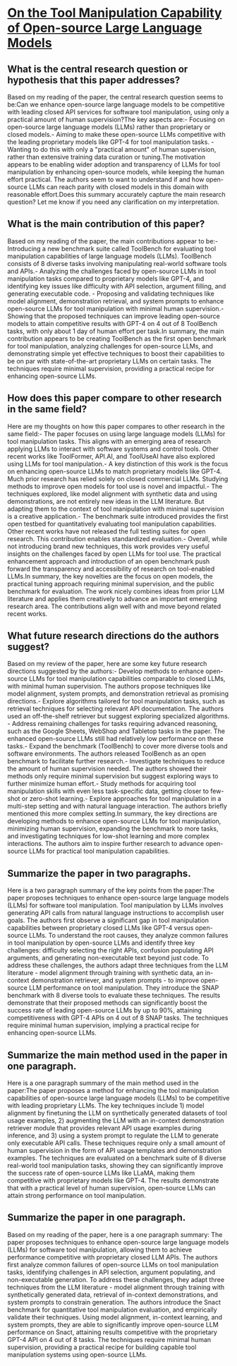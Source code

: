 # [On the Tool Manipulation Capability of Open-source Large Language Models](https://arxiv.org/abs/2305.16504)

## What is the central research question or hypothesis that this paper addresses?

Based on my reading of the paper, the central research question seems to be:Can we enhance open-source large language models to be competitive with leading closed API services for software tool manipulation, using only a practical amount of human supervision?The key aspects are:- Focusing on open-source large language models (LLMs) rather than proprietary or closed models.- Aiming to make these open-source LLMs competitive with the leading proprietary models like GPT-4 for tool manipulation tasks. - Wanting to do this with only a "practical amount" of human supervision, rather than extensive training data curation or tuning.The motivation appears to be enabling wider adoption and transparency of LLMs for tool manipulation by enhancing open-source models, while keeping the human effort practical. The authors seem to want to understand if and how open-source LLMs can reach parity with closed models in this domain with reasonable effort.Does this summary accurately capture the main research question? Let me know if you need any clarification on my interpretation.


## What is the main contribution of this paper?

Based on my reading of the paper, the main contributions appear to be:- Introducing a new benchmark suite called ToolBench for evaluating tool manipulation capabilities of large language models (LLMs). ToolBench consists of 8 diverse tasks involving manipulating real-world software tools and APIs.- Analyzing the challenges faced by open-source LLMs in tool manipulation tasks compared to proprietary models like GPT-4, and identifying key issues like difficulty with API selection, argument filling, and generating executable code. - Proposing and validating techniques like model alignment, demonstration retrieval, and system prompts to enhance open-source LLMs for tool manipulation with minimal human supervision.- Showing that the proposed techniques can improve leading open-source models to attain competitive results with GPT-4 on 4 out of 8 ToolBench tasks, with only about 1 day of human effort per task.In summary, the main contribution appears to be creating ToolBench as the first open benchmark for tool manipulation, analyzing challenges for open-source LLMs, and demonstrating simple yet effective techniques to boost their capabilities to be on par with state-of-the-art proprietary LLMs on certain tasks. The techniques require minimal supervision, providing a practical recipe for enhancing open-source LLMs.


## How does this paper compare to other research in the same field?

Here are my thoughts on how this paper compares to other research in the same field:- The paper focuses on using large language models (LLMs) for tool manipulation tasks. This aligns with an emerging area of research applying LLMs to interact with software systems and control tools. Other recent works like ToolFormer, API.AI, and ToolUseAI have also explored using LLMs for tool manipulation.- A key distinction of this work is the focus on enhancing open-source LLMs to match proprietary models like GPT-4. Much prior research has relied solely on closed commercial LLMs. Studying methods to improve open models for tool use is novel and impactful.- The techniques explored, like model alignment with synthetic data and using demonstrations, are not entirely new ideas in the LLM literature. But adapting them to the context of tool manipulation with minimal supervision is a creative application.- The benchmark suite introduced provides the first open testbed for quantitatively evaluating tool manipulation capabilities. Other recent works have not released the full testing suites for open research. This contribution enables standardized evaluation.- Overall, while not introducing brand new techniques, this work provides very useful insights on the challenges faced by open LLMs for tool use. The practical enhancement approach and introduction of an open benchmark push forward the transparency and accessibility of research on tool-enabled LLMs.In summary, the key novelties are the focus on open models, the practical tuning approach requiring minimal supervision, and the public benchmark for evaluation. The work nicely combines ideas from prior LLM literature and applies them creatively to advance an important emerging research area. The contributions align well with and move beyond related recent works.


## What future research directions do the authors suggest?

Based on my review of the paper, here are some key future research directions suggested by the authors:- Develop methods to enhance open-source LLMs for tool manipulation capabilities comparable to closed LLMs, with minimal human supervision. The authors propose techniques like model alignment, system prompts, and demonstration retrieval as promising directions.- Explore algorithms tailored for tool manipulation tasks, such as retrieval techniques for selecting relevant API documentation. The authors used an off-the-shelf retriever but suggest exploring specialized algorithms. - Address remaining challenges for tasks requiring advanced reasoning, such as the Google Sheets, WebShop and Tabletop tasks in the paper. The enhanced open-source LLMs still had relatively low performance on these tasks.- Expand the benchmark (ToolBench) to cover more diverse tools and software environments. The authors released ToolBench as an open benchmark to facilitate further research.- Investigate techniques to reduce the amount of human supervision needed. The authors showed their methods only require minimal supervision but suggest exploring ways to further minimize human effort.- Study methods for acquiring tool manipulation skills with even less task-specific data, getting closer to few-shot or zero-shot learning.- Explore approaches for tool manipulation in a multi-step setting and with natural language interaction. The authors briefly mentioned this more complex setting.In summary, the key directions are developing methods to enhance open-source LLMs for tool manipulation, minimizing human supervision, expanding the benchmark to more tasks, and investigating techniques for low-shot learning and more complex interactions. The authors aim to inspire further research to advance open-source LLMs for practical tool manipulation capabilities.


## Summarize the paper in two paragraphs.

Here is a two paragraph summary of the key points from the paper:The paper proposes techniques to enhance open-source large language models (LLMs) for software tool manipulation. Tool manipulation by LLMs involves generating API calls from natural language instructions to accomplish user goals. The authors first observe a significant gap in tool manipulation capabilities between proprietary closed LLMs like GPT-4 versus open-source LLMs. To understand the root causes, they analyze common failures in tool manipulation by open-source LLMs and identify three key challenges: difficulty selecting the right APIs, confusion populating API arguments, and generating non-executable text beyond just code. To address these challenges, the authors adapt three techniques from the LLM literature - model alignment through training with synthetic data, an in-context demonstration retriever, and system prompts - to improve open-source LLM performance on tool manipulation. They introduce the SNAP benchmark with 8 diverse tools to evaluate these techniques. The results demonstrate that their proposed methods can significantly boost the success rate of leading open-source LLMs by up to 90%, attaining competitiveness with GPT-4 APIs on 4 out of 8 SNAP tasks. The techniques require minimal human supervision, implying a practical recipe for enhancing open-source LLMs.


## Summarize the main method used in the paper in one paragraph.

Here is a one paragraph summary of the main method used in the paper:The paper proposes a method for enhancing the tool manipulation capabilities of open-source large language models (LLMs) to be competitive with leading proprietary LLMs. The key techniques include 1) model alignment by finetuning the LLM on synthetically generated datasets of tool usage examples, 2) augmenting the LLM with an in-context demonstration retriever module that provides relevant API usage examples during inference, and 3) using a system prompt to regulate the LLM to generate only executable API calls. These techniques require only a small amount of human supervision in the form of API usage templates and demonstration examples. The techniques are evaluated on a benchmark suite of 8 diverse real-world tool manipulation tasks, showing they can significantly improve the success rate of open-source LLMs like LLaMA, making them competitive with proprietary models like GPT-4. The results demonstrate that with a practical level of human supervision, open-source LLMs can attain strong performance on tool manipulation.


## Summarize the paper in one paragraph.

Based on my reading of the paper, here is a one paragraph summary: The paper proposes techniques to enhance open-source large language models (LLMs) for software tool manipulation, allowing them to achieve performance competitive with proprietary closed LLM APIs. The authors first analyze common failures of open-source LLMs on tool manipulation tasks, identifying challenges in API selection, argument populating, and non-executable generation. To address these challenges, they adapt three techniques from the LLM literature - model alignment through training with synthetically generated data, retrieval of in-context demonstrations, and system prompts to constrain generation. The authors introduce the Snact benchmark for quantitative tool manipulation evaluation, and empirically validate their techniques. Using model alignment, in-context learning, and system prompts, they are able to significantly improve open-source LLM performance on Snact, attaining results competitive with the proprietary GPT-4 API on 4 out of 8 tasks. The techniques require minimal human supervision, providing a practical recipe for building capable tool manipulation systems using open-source LLMs.
